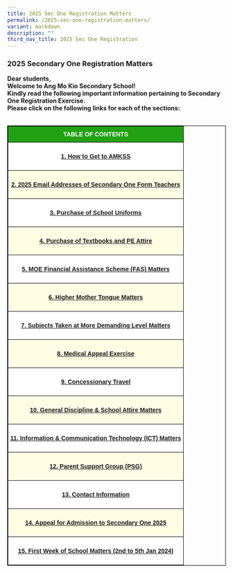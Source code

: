 ```yaml
---
title: 2025 Sec One Registration Matters
permalink: /2025-sec-one-registration-matters/
variant: markdown
description: ""
third_nav_title: 2025 Sec One Registration
---
```

<h3>2025 Secondary One Registration Matters</h3>
<p><strong>Dear students, <br>
	Welcome to Ang Mo Kio Secondary School!<br>Kindly read the following important information pertaining to Secondary One Registration Exercise. <br>Please click on the following links for each of the sections:</strong>
</p>
<style type="text/css">
.tg  {border-collapse:collapse;border-spacing:0;}
.tg td{border-color:black;border-style:solid;border-width:1px;font-family:Arial, sans-serif;font-size:16px;
  overflow:hidden;padding:10px 5px;word-break:normal;}
.tg th{border-color:black;border-style:solid;border-width:1px;font-family:Arial, sans-serif;font-size:16px;
  font-weight:normal;overflow:hidden;padding:10px 5px;word-break:normal;}
.tg .tg-tlx9{background-color:#FFF;color:#333;text-align:center;vertical-align:top}
.tg .tg-nk7v{background-color:#EEE;color:#444;text-align:center;vertical-align:top}
.tg .tg-x2e3{background-color:#FFFDE4;color:#444;text-align:center;vertical-align:middle}
</style>
<style type="text/css">
.tg  {border-collapse:collapse;border-spacing:0;}
.tg td{border-color:black;border-style:solid;border-width:1px;font-family:Arial, sans-serif;font-size:14px;
  overflow:hidden;padding:10px 5px;word-break:normal;}
.tg th{border-color:black;border-style:solid;border-width:1px;font-family:Arial, sans-serif;font-size:14px;
  font-weight:normal;overflow:hidden;padding:10px 5px;word-break:normal;}
.tg .tg-xn89{background-color:#22A114;color:#FBFFFA;font-weight:bold;text-align:center;vertical-align:middle}
.tg .tg-s6uv{background-color:#FBFFFA;color:#222;text-align:center;vertical-align:middle}
</style>
<table class="tg">
<tbody>
</tbody></table>
<table class="tg" style="border: 1px solid black">
	<thead>
  <tr>
    <th class="tg-xn89" colspan="3"><span style="color:#FBFFFA;background-color:#22A114">TABLE OF CONTENTS</span></th>
   
  </tr>
</thead>
<thead>
	  <tr style="border: 1px solid black">
    <th class="tg-tlx9" colspan="5" style="border: 1px solid black"><span style="font-weight:normal"><p><b><a href="/how-to-get-to-amkss/">1. How to Get to AMKSS</a></b></p></span></th>
  </tr>
</thead>
<tbody>
  <tr style="border: 1px solid black">
    <td class="tg-x2e3" colspan="5" style="border: 1px solid black"><span style="color:#444;background-color:#EEE"><p><b><a href="/2025-email-addresses-of-secondary-one-form-teachers/">2.	2025 Email Addresses of Secondary One Form Teachers</a></b></p></span></td>
  </tr>  
</tbody>
	<thead>
  <tr style="border: 1px solid black">
    <th class="tg-tlx9" colspan="5" style="border: 1px solid black"><span style="font-weight:normal"><p><b><a href="/purchase-of-school-uniforms/">3.	Purchase of School Uniforms</a></b></p></span></th>
  </tr>
</thead>
	<tbody>
  <tr style="border: 1px solid black">
    <td class="tg-x2e3" colspan="5" style="border: 1px solid black"><span style="color:#444;background-color:#EEE"><p><b><a href="/purchase-of-textbooks-and-pe-attire/">4.	Purchase of Textbooks and PE Attire</a></b></p></span></td>
  </tr>  
</tbody>
	<thead>
  <tr style="border: 1px solid black">
    <th class="tg-tlx9" colspan="5" style="border: 1px solid black"><span style="font-weight:normal"><p><b><a href="/moe-financial-assistance-scheme-fas-matters/">5.	MOE Financial Assistance Scheme (FAS) Matters</a></b></p></span></th>
  </tr>
</thead>
	<tbody>
  <tr style="border: 1px solid black">
    <td class="tg-x2e3" colspan="5" style="border: 1px solid black"><span style="color:#444;background-color:#EEE"><p><b><a href="/higher-mother-tongue-matters/">6.	Higher Mother Tongue Matters</a></b></p></span></td>
  </tr>  
</tbody>
	<thead>
  <tr style="border: 1px solid black">
    <th class="tg-tlx9" colspan="5" style="border: 1px solid black"><span style="font-weight:normal"><p><b><a href="/subjects-taken-at-more-demanding-level-matters/">7.	Subjects Taken at More Demanding Level Matters</a></b></p></span></th>
  </tr>
</thead>
	<tbody>
  <tr style="border: 1px solid black">
    <td class="tg-x2e3" colspan="5" style="border: 1px solid black"><span style="color:#444;background-color:#EEE"><p><b><a href="/medical-appeal-exercise/">8.	Medical Appeal Exercise</a></b></p></span></td>
  </tr>  
</tbody>
	<thead>
  <tr style="border: 1px solid black">
    <th class="tg-tlx9" colspan="5" style="border: 1px solid black"><span style="font-weight:normal"><p><b><a href="/concessionary-travel/">9.	Concessionary Travel</a></b></p></span></th>
  </tr>
</thead>
	<tbody>
  <tr style="border: 1px solid black">
    <td class="tg-x2e3" colspan="5" style="border: 1px solid black"><span style="color:#444;background-color:#EEE"><p><b><a href="/general-discipline-school-attire-matters//">10.	General Discipline &amp; School Attire Matters
</a></b></p></span></td>
  </tr>  
		 <tr style="border: 1px solid black">
    <th class="tg-tlx9" colspan="5" style="border: 1px solid black"><span style="font-weight:normal"><p><b><a href="/information-communication-technology-ict-matters/">11.	Information &amp; Communication Technology (ICT) Matters</a></b></p></span></th>
  </tr>
		<tr style="border: 1px solid black">
    <td class="tg-x2e3" colspan="5" style="border: 1px solid black"><span style="color:#444;background-color:#EEE"><p><b><a href="/parent-support-group-psg/">12.	Parent Support Group (PSG)
</a></b></p></span></td>
  </tr>
		<tr style="border: 1px solid black">
    <th class="tg-tlx9" colspan="5" style="border: 1px solid black"><span style="font-weight:normal"><p><b><a href="/contact-information/">13.	Contact Information</a></b></p></span></th>
  </tr>
		<tr style="border: 1px solid black">
    <td class="tg-x2e3" colspan="5" style="border: 1px solid black"><span style="color:#444;background-color:#EEE"><p><b><a href="/appeal-for-admission-to-secondary-one-2025/">14.	Appeal for Admission to Secondary One 2025
</a></b></p></span></td>
  </tr>
			<tr style="border: 1px solid black">
    <th class="tg-tlx9" colspan="5" style="border: 1px solid black"><span style="font-weight:normal"><p><b><a href="/first-week-of-school-matters-2nd-to-5th-jan-2025/">15.	First Week of School Matters (2nd to 5th Jan 2024)</a></b></p></span></th>
  </tr>
		
</tbody>	
</table>